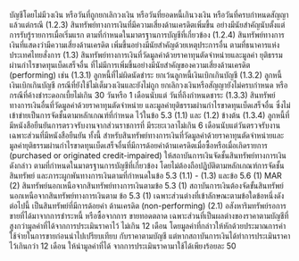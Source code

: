 บัญชีโดยไม่มีวงเงิน หรือวันที่ถูกยกเลิกวงเงิน หรือวันที่ยอดหนี้เกินวงเงิน หรือวันที่ครบกำหนดสัญญา
แล้วแต่กรณี
(1.2.3) สินทรัพย์ทางการเงินที่มีความเสี่ยงด้านเครดิตเพิ่มขึ้น
อย่างมีนัยสำคัญนับตั้งแต่การรับรู้รายการเมื่อเริ่มแรก ตามที่กำหนดในมาตรฐานการบัญชีที่เกี่ยวข้อง
(1.2.4) สินทรัพย์ทางการเงินที่แสดงว่ามีความเสี่ยงด้านเครดิต
เพิ่มขึ้นอย่างมีนัยสำคัญด้วยเหตุประการอื่น ตามที่ธนาคารแห่งประเทศไทยสั่งการ
(1.3) สินทรัพย์ทางการเงินที่วัดมูลค่าด้วยราคาทุนตัดจำหน่ายและมูลค่า
ยุติธรรมผ่านกำไรขาดทุนเบ็ดเสร็จอื่น ที่ไม่มีการเพิ่มขึ้นอย่างมีนัยสำคัญของความเสี่ยงด้านเครดิต
(performing) เช่น
(1.3.1) ลูกหนี้ที่ไม่ผิดนัดชำระ ยกเว้นลูกหนี้เงินเบิกเกินบัญชี
(1.3.2) ลูกหนี้เงินเบิกเกินบัญชี กรณีที่ยังใช้ไม่เต็มวงเงินและยังไม่ถูก
ยกเลิกวงเงินหรือสัญญายังไม่ครบกำหนด หรือกรณีที่ค้างชำระดอกเบี้ยไม่เกิน 30 วันหรือ 1 เดือนนับแต่
วันที่ถึงกําหนดชาระ
(1.3.3) สินทรัพย์ทางการเงินอื่นที่วัดมูลค่าด้วยราคาทุนตัดจำหน่าย
และมูลค่ายุติธรรมผ่านกําไรขาดทุนเบ็ดเสร็จอื่น ซึ่งไม่เข้าข่ายเป็นการจัดชั้นตามหลักเกณฑ์ที่กำหนด
ไว้ในข้อ 5.3 (1.1) และ (1.2) ข้างต้น
(1.3.4) ลูกหนี้ที่มีหนังสือยืนยันการตรวจรับงานจากส่วนราชการที่
มีระยะเวลาไม่เกิน 6 เดือนนับแต่วันตรวจรับงาน เฉพาะส่วนที่มีหนังสือยืนยัน
ทั้งนี้ สำหรับสินทรัพย์ทางการเงินที่วัดมูลค่าด้วยราคาทุนตัดจำหน่ายและ
มูลค่ายุติธรรมผ่านกำไรขาดทุนเบ็ดเสร็จอื่นที่มีการด้อยค่าด้านเครดิตเมื่อซื้อหรือเมื่อเกิดรายการ
(purchased or originated credit-impaired) ให้สถาบันการเงินจัดชั้นสินทรัพย์ทางการเงินดังกล่าว
ตามที่กำหนดในมาตรฐานการบัญชีที่เกี่ยวข้อง โดยไม่ต้องถือปฏิบัติตามหลักเกณฑ์การจัดชั้นสินทรัพย์
และภาระผูกพันทางการเงินตามที่กำหนดในข้อ 5.3 (1.1) - (1.3) และข้อ 5.6 (1)
MAR
(2) สินทรัพย์นอกเหนือจากสินทรัพย์ทางการเงินตามข้อ 5.3 (1)
สถาบันการเงินต้องจัดขั้นสินทรัพย์นอกเหนือจากสินทรัพย์ทางการเงินตาม
ข้อ 5.3 (1) เฉพาะส่วนต่างที่เข้าลักษณะตามข้อใดข้อหนึ่งดังต่อไปนี้ เป็นสินทรัพย์ที่มีการด้อยค่า
ด้านเครดิต (non-performing)
(2.1) อสังหาริมทรัพย์รอการขายที่ได้มาจากการชำระหนี้ หรือซื้อจากการ
ขายทอดตลาด เฉพาะส่วนที่เป็นผลต่างของราคาตามบัญชีที่สูงกว่ามูลค่าที่ได้จากการประเมินราคาไว้
ไม่เกิน 12 เดือน โดยมูลค่าที่กล่าวให้หักด้วยประมาณการค่าใช้จ่ายในการขายก่อนนำไปเปรียบเทียบ
กับราคาตามบัญชี แต่หากสถาบันการเงินได้ทำการประเมินราคาไว้เกินกว่า 12 เดือน ให้นำมูลค่าที่ได้
จากการประเมินราคามาใช้ได้เพียงร้อยละ 50
